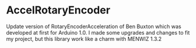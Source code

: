 # AccelRotaryEncoder
Update version of RotaryEncoderAcceleration of Ben Buxton which was developed at first for Arduino 1.0. I made some upgrades and changes to fit my project, but this library work like a charm with MENWIZ 1.3.2
